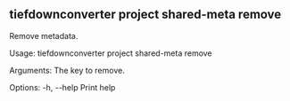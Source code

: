 ## tiefdownconverter project shared-meta remove

Remove metadata.

Usage: tiefdownconverter project shared-meta remove <KEY>

Arguments:
  <KEY>  The key to remove.

Options:
  -h, --help  Print help

